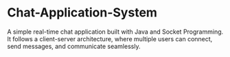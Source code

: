 # Chat-Application-System
A simple real-time chat application built with Java and Socket Programming. It follows a client-server architecture, where multiple users can connect, send messages, and communicate seamlessly.
